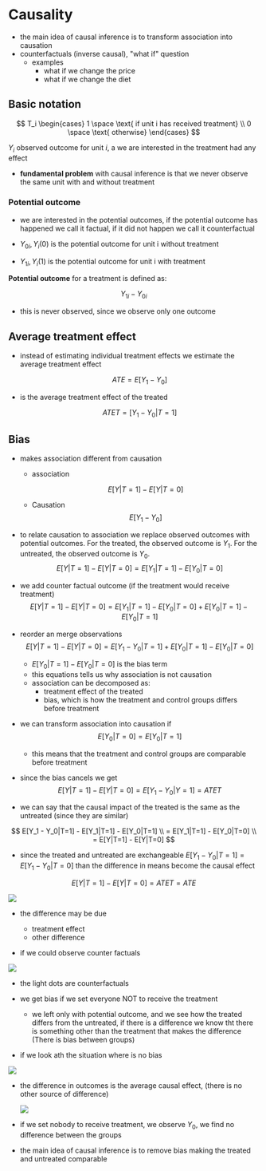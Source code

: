 # Causality
* the main idea of causal inference is to transform association into causation
* counterfactuals (inverse causal), "what if" question 
  * examples
    * what if we change the price
    * what if we change the diet

## Basic notation

$$
T_i \begin{cases}
    1 \space \text{ if unit i has received treatment} \\
    0 \space \text{ otherwise}
\end{cases}
$$

$Y_i$ observed outcome for unit $i$, a we are interested in the treatment had any effect

* **fundamental problem** with causal inference is that we never observe the same unit with and without treatment

### Potential outcome
* we are interested in the potential outcomes, if the potential outcome has happened we call it factual, if it did not happen we call it counterfactual
  
* $Y_{0i}, Y_i(0)$ is the potential outcome for unit i without treatment
* $Y_{1i}, Y_i(1)$ is the potential outcome for unit i with treatment

**Potential outcome** for a treatment is defined as:

$$
Y_{1i} - Y_{0i}
$$
* this is never observed, since we observe only one outcome 

## Average treatment effect
* instead of estimating individual treatment effects we estimate the average treatment effect

    $$
    ATE = E[Y_1 - Y_0]
    $$

* is the average treatment effect of the treated

    $$
    ATET = [Y_1 - Y_0|T=1]
    $$

## Bias
* makes association different from causation

  * association 

    $$
    E[Y|T=1] - E[Y|T=0]
    $$

  * Causation
    $$
    E[Y_1 - Y_0]
    $$

* to relate causation to association we replace observed outcomes with potential outcomes. For the treated, the observed outcome is $Y_1$. For the untreated, the observed outcome is $Y_0$.
    $$
    E[Y|T=1] - E[Y|T=0] = E[Y_1|T=1] - E[Y_0|T=0]
    $$
* we add counter factual outcome (if the treatment would receive treatment)
    $$
    E[Y|T=1] - E[Y|T=0] = E[Y_1|T=1] - E[Y_0|T=0] + E[Y_0|T=1] - E[Y_0|T=1]
    $$
* reorder an merge observations 
    $$
    E[Y|T=1] - E[Y|T=0] = E[Y_1 - Y_0|T=1] + E[Y_0|T=1] - E[Y_0|T=0]
    $$
    * $E[Y_0|T=1] - E[Y_0|T=0]$ is the bias term
  * this equations tells us why association is not causation
  * association can be decomposed as:
    * treatment effect of the treated
    * bias, which is how the treatment and control groups differs before treatment
* we can transform association into causation if
    $$
    E[Y_0|T=0] = E[Y_0|T=1]
    $$
  * this means that the treatment and control groups are comparable before treatment

* since the bias cancels we get
    $$
    E[Y|T=1] - E[Y|T=0] = E[Y_1 - Y_0|Y=1] = ATET
    $$
* we can say that the causal impact of the treated is the same as the untreated (since they are similar)


$$
E[Y_1 - Y_0|T=1] - E[Y_1|T=1] - E[Y_0|T=1] \\
= E[Y_1|T=1] - E[Y_0|T=0] \\
= E[Y|T=1] - E[Y|T=0]
$$

* since the treated and untreated are exchangeable  $E[Y_1 - Y_0|T=1] = E[Y_1 -Y_0|T=0]$ than the difference in means become the causal effect

$$E[Y|T=1]-E[Y|T=0] = ATET = ATE$$

![](../.images/machine_learning/causality_img_1.png)

* the difference may be due
  * treatment effect
  * other difference

* if we could observe counter factuals
  
![](../.images/machine_learning/causality_counter_factuals.png)
* the light dots are counterfactuals
* we get bias if we set everyone NOT to receive the treatment 
  * we left only with potential outcome, and we see how the treated differs from the untreated, if there is a difference we know tht there is something other than the treatment that makes the difference (There is bias between groups)

* if we look ath the situation where is no bias
 
![](../.images/machine_learning/causality_no_bias.png)

  * the difference in outcomes is the average causal effect, (there is no other source of difference)  

    ![](../.images/machine_learning/causal_effect.png)

  * if we set nobody to receive treatment, we observe $Y_0$, we find no difference between the groups

* the main idea of causal inference is to remove bias making the treated and untreated comparable